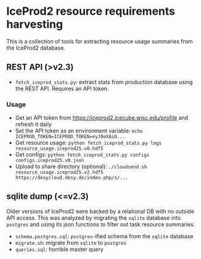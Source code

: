 # IceProd2 resource requirements harvesting

This is a collection of tools for extracting resource usage summaries from the
IceProd2 database.

## REST API (>v2.3)

* `fetch_iceprod_stats.py`: extract stats from production database using the
  REST API. Requires an API token.

### Usage

* Get an API token from https://iceprod2.icecube.wisc.edu/profile and refresh it daily
* Set the API token as an environment variable: `echo ICEPROD_TOKEN=ICEPROD_TOKEN=eyJ0eXAiO...`
* Get resource usage: `python fetch_iceprod_stats.py logs resource_usage.iceprod25.v0.hdf5`
* Get configs: `python fetch_iceprod_stats.py configs configs.iceprod25.v0.json`
* Upload to share directory (optional): `./cloudsend.sh resource_usage.iceprod25.v2.hdf5 https://desycloud.desy.de/index.php/s/...`

## sqlite dump (<=v2.3)

Older versions of IceProd2 were backed by a relational DB with no outside API
access. This was analyzed by migrating the `sqlite` database into `postgres` and
using its json functions to filter out task resource summaries.

* `schema.postgres.sql`: `postgres`-ified schema from the `sqlite` database
* `migrate.sh`: migrate from `sqlite` to `postgres`
* `queries.sql`: horrible master query

